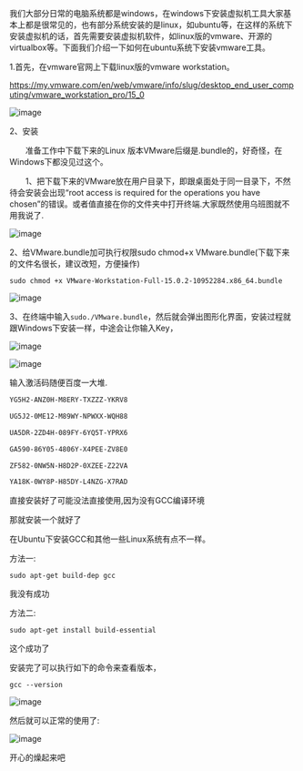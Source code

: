 我们大部分日常的电脑系统都是windows，在windows下安装虚拟机工具大家基本上都是很常见的，也有部分系统安装的是linux，如ubuntu等，在这样的系统下安装虚拟机的话，首先需要安装虚拟机软件，如linux版的vmware、开源的virtualbox等。下面我们介绍一下如何在ubuntu系统下安装vmware工具。

1.首先，在vmware官网上下载linux版的vmware workstation。

https://my.vmware.com/en/web/vmware/info/slug/desktop_end_user_computing/vmware_workstation_pro/15_0

![image](https://upload-images.jianshu.io/upload_images/14555448-62961216fb08cabe.png?imageMogr2/auto-orient/strip%7CimageView2/2/w/1240)

2、安装

　　准备工作中下载下来的Linux 版本VMware后缀是.bundle的，好奇怪，在Windows下都没见过这个。

　　1、把下载下来的VMware放在用户目录下，即跟桌面处于同一目录下，不然待会安装会出现“root access is required for the operations you have chosen”的错误。或者值直接在你的文件夹中打开终端.大家既然使用乌班图就不用我说了.

![image](https://upload-images.jianshu.io/upload_images/14555448-58dc303457b95964.png?imageMogr2/auto-orient/strip%7CimageView2/2/w/1240)

2、给VMware.bundle加可执行权限sudo chmod+x VMware.bundle(下载下来的文件名很长，建议改短，方便操作)

`sudo chmod +x VMware-Workstation-Full-15.0.2-10952284.x86_64.bundle`

![image](https://upload-images.jianshu.io/upload_images/14555448-28110b545f5f511b.png?imageMogr2/auto-orient/strip%7CimageView2/2/w/1240)

3、在终端中输入`sudo./VMware.bundle`，然后就会弹出图形化界面，安装过程就跟Windows下安装一样，中途会让你输入Key，

![image](https://upload-images.jianshu.io/upload_images/14555448-b86477fc4c4bec37.png?imageMogr2/auto-orient/strip%7CimageView2/2/w/1240)

![image](https://upload-images.jianshu.io/upload_images/14555448-90d61e3e2bf5748a.png?imageMogr2/auto-orient/strip%7CimageView2/2/w/1240)

输入激活码随便百度一大堆.
```bash
YG5H2-ANZ0H-M8ERY-TXZZZ-YKRV8

UG5J2-0ME12-M89WY-NPWXX-WQH88

UA5DR-2ZD4H-089FY-6YQ5T-YPRX6

GA590-86Y05-4806Y-X4PEE-ZV8E0

ZF582-0NW5N-H8D2P-0XZEE-Z22VA

YA18K-0WY8P-H85DY-L4NZG-X7RAD
```
直接安装好了可能没法直接使用,因为没有GCC编译环境

那就安装一个就好了

在Ubuntu下安装GCC和其他一些Linux系统有点不一样。

方法一:

`sudo apt-get build-dep gcc`

我没有成功

方法二:

`sudo apt-get install build-essential`

这个成功了

安装完了可以执行如下的命令来查看版本，

`gcc --version`

![image](https://upload-images.jianshu.io/upload_images/14555448-69b111d3cf0805f1.png?imageMogr2/auto-orient/strip%7CimageView2/2/w/1240)

然后就可以正常的使用了:

![image](https://upload-images.jianshu.io/upload_images/14555448-d6adc8d24c58d40a.png?imageMogr2/auto-orient/strip%7CimageView2/2/w/1240)

开心的燥起来吧
